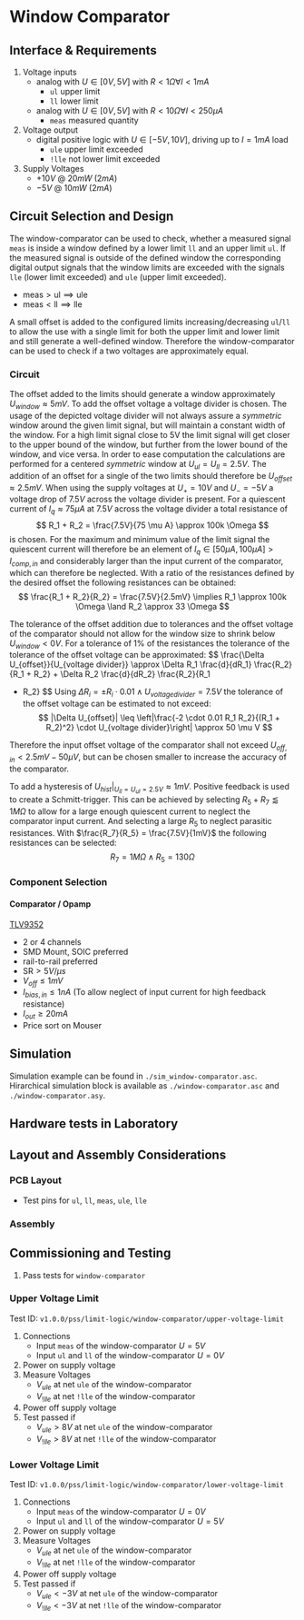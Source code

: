 # Window Comparator

## Interface & Requirements

1. Voltage inputs
    - analog with $U \in [0V, 5V]$ with $R < 1 \Omega \forall I < 1mA$
        - `ul` upper limit
        - `ll` lower limit
    - analog with $U \in [0V, 5V]$ with $R < 10 \Omega \forall I < 250\mu A$
        - `meas` measured quantity
2. Voltage output
    - digital positive logic with $U \in [-5V, 10V]$, driving up to $I = 1 mA$
    load
        - `ule` upper limit exceeded
        - `!lle` not lower limit exceeded
3. Supply Voltages
    - $+10V$ @ $20mW$ ($2mA$)
    - $-5V$ @ $10mW$ ($2mA$)

## Circuit Selection and Design

The window-comparator can be used to check, whether a measured signal `meas` is
inside a window defined by a lower limit `ll` and an upper limit `ul`. If the
measured signal is outside of the defined window the corresponding digital
output signals that the window limits are exceeded with the signals `lle`
(lower limit exceeded) and `ule` (upper limit exceeded).

- $\text{meas} > \text{ul} \implies \text{ule}$
- $\text{meas} < \text{ll} \implies \text{lle}$

A small offset is added to the configured limits increasing/decreasing
`ul`/`ll` to allow the use with a single limit for both the upper limit and
lower limit and still generate a well-defined window.
Therefore the window-comparator can be used to check if a two voltages are
approximately equal.

### Circuit

The offset added to the limits should generate a window approximately
$U_{window} \approx 5mV$. To add the offset voltage a voltage divider is
chosen. The usage of the depicted voltage divider will not always assure a
_symmetric_ window around the given limit signal, but will maintain a constant
width of the window. For a high limit signal close to 5V the limit signal will
get closer to the upper bound of the window, but further from the lower bound
of the window, and vice versa. In order to ease computation the calculations
are performed for a centered _symmetric_ window at $U_{ul} = U_{ll} = 2.5V$.
The addition of an offset for a single of the two limits should therefore be
$U_{offset} \approx 2.5mV$. When using the supply voltages at $U_{+} = 10V$ and
$U_{-} = -5V$ a voltage drop of $7.5V$ across the voltage divider is present.
For a quiescent current of $I_q \approx 75 \mu A$ at $7.5V$ across the voltage
divider a total resistance of
$$ R_1 + R_2 = \frac{7.5V}{75 \mu A} \approx 100k \Omega $$
is chosen. For the maximum and minimum value of the limit signal the quiescent
current will therefore be an element of $I_q \in [50 \mu A, 100 \mu A] >
I_{comp,in}$ and considerably larger than the input current of the comparator,
which can therefore be neglected. With a ratio of the resistances defined by
the desired offset the following resistances can be obtained:
$$ \frac{R_1 + R_2}{R_2} = \frac{7.5V}{2.5mV} \implies R_1 \approx 100k \Omega
\land R_2 \approx 33 \Omega $$

The tolerance of the offset addition due to tolerances and the offset voltage
of the comparator should not allow for the window size to shrink below
$U_{window} < 0V$. For a tolerance of $1\%$ of the resistances the tolerance of
the tolerance of the offset voltage can be approximated:
$$ \frac{\Delta U_{offset}}{U_{voltage divider}} \approx \Delta R_1
\frac{d}{dR_1} \frac{R_2}{R_1 + R_2} + \Delta R_2 \frac{d}{dR_2} \frac{R_2}{R_1
+ R_2} $$
Using $\Delta R_i = \pm R_i \cdot 0.01 \land U_{voltage divider} = 7.5V$ the
tolerance of the offset voltage can be estimated to not exceed:
$$ |\Delta U_{offset}| \leq \left|\frac{-2 \cdot 0.01 R_1 R_2}{(R_1 + R_2)^2}
\cdot U_{voltage divider}\right| \approx 50 \mu V $$

Therefore the input offset voltage of the comparator shall not exceed
$U_{off,in} < 2.5mV - 50 \mu V$, but can be chosen smaller to increase the
accuracy of the comparator.

To add a hysteresis of $U_{hist} \big|_{U_{ll} = U_{ul} = 2.5V} \approx 1mV$.
Positive feedback is used to create a Schmitt-trigger. This can be achieved by
selecting $R_5 + R_7 \lessapprox 1M \Omega$ to allow for a large enough
quiescent current to neglect the comparator input current. And selecting a
large $R_5$ to neglect parasitic resistances. With $\frac{R_7}{R_5} =
\frac{7.5V}{1mV}$ the following resistances can be selected:
$$ R_7 = 1M\Omega \land R_5 = 130 \Omega $$

### Component Selection

#### Comparator / Opamp

[TLV9352](https://mou.sr/3BJsKZm)

- 2 or 4 channels
- SMD Mount, SOIC preferred
- rail-to-rail preferred
- $\text{SR} > 5V / \mu s$
- $V_{off} \leq 1mV$
- $I_{bias, in} \leq 1nA$ (To allow neglect of input current for high feedback resistance)
- $I_{out} \geq 20mA$
- Price sort on Mouser

## Simulation

Simulation example can be found in `./sim_window-comparator.asc`.
Hirarchical simulation block is available as `./window-comparator.asc` and
`./window-comparator.asy`.

## Hardware tests in Laboratory

## Layout and Assembly Considerations

### PCB Layout

- Test pins for `ul`, `ll`, `meas`, `ule`, `lle`

### Assembly

## Commissioning and Testing

1. Pass tests for `window-comparator`

### Upper Voltage Limit

Test ID: `v1.0.0/pss/limit-logic/window-comparator/upper-voltage-limit`

1. Connections
    - Input `meas` of the window-comparator $U=5V$
    - Input `ul` and `ll` of the window-comparator $U=0V$
2. Power on supply voltage
3. Measure Voltages
    - $V_{ule}$ at net `ule` of the window-comparator
    - $V_{!lle}$ at net `!lle` of the window-comparator
4. Power off supply voltage
5. Test passed if
    - $V_{ule} > 8V$ at net `ule` of the window-comparator
    - $V_{!lle} > 8V$ at net `!lle` of the window-comparator

### Lower Voltage Limit

Test ID: `v1.0.0/pss/limit-logic/window-comparator/lower-voltage-limit`

1. Connections
    - Input `meas` of the window-comparator $U=0V$
    - Input `ul` and `ll` of the window-comparator $U=5V$
2. Power on supply voltage
3. Measure Voltages
    - $V_{ule}$ at net `ule` of the window-comparator
    - $V_{!lle}$ at net `!lle` of the window-comparator
4. Power off supply voltage
5. Test passed if
    - $V_{ule} < -3V$ at net `ule` of the window-comparator
    - $V_{!lle} < -3V$ at net `!lle` of the window-comparator
